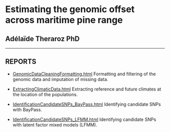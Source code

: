# Estimating the genomic offset across maritime pine range

## Adélaïde Theraroz PhD


***

## REPORTS

-   [GenomicDataCleaningFormatting.html](https://juliettearchambeau.github.io/ReadyToGO_Pinpin/GenomicDataCleaningFormatting.html) Formatting and filtering of the genomic data and imputation of missing data.


-   [ExtractingClimaticData.html](https://juliettearchambeau.github.io/ReadyToGO_Pinpin/ExtractingClimaticData.html) Extracting reference and future climates at the location of the populations.


-   [IdentificationCandidateSNPs_BayPass.html](https://juliettearchambeau.github.io/ReadyToGO_Pinpin/IdentificationCandidateSNPs_BayPass.html) Identifying candidate SNPs with BayPass.


-   [IdentificationCandidateSNPs_LFMM.html](https://juliettearchambeau.github.io/ReadyToGO_Pinpin/IdentificationCandidateSNPs_LFMM.html) Identifying candidate SNPs with latent factor mixed models (LFMM).